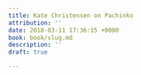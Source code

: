 ```yaml
---
title: Kate Christensen on Pachinko
attribution: ''
date: 2018-03-11 17:36:15 +0000
book: book/slug.md
description: ''
draft: true

---
```

